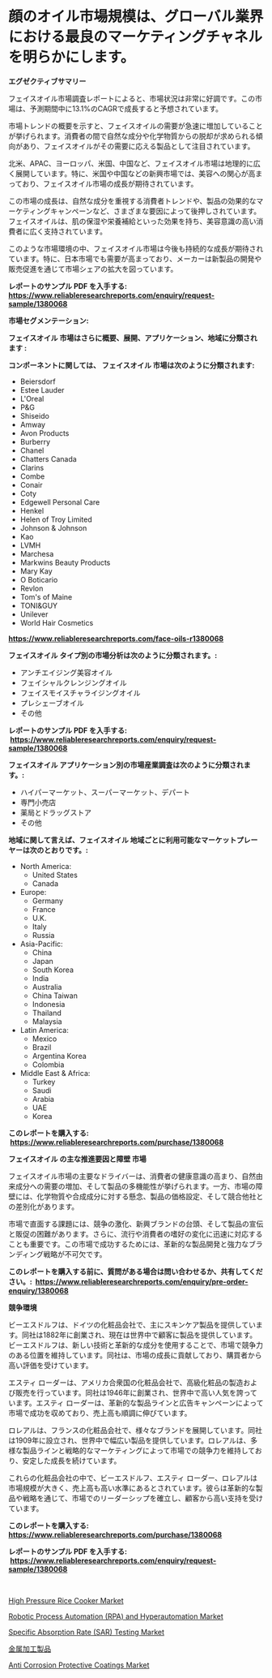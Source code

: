 <p><h1>顔のオイル市場規模は、グローバル業界における最良のマーケティングチャネルを明らかにします。</h1></p><p><strong>エグゼクティブサマリー</strong></p>
<p><p>フェイスオイル市場調査レポートによると、市場状況は非常に好調です。この市場は、予測期間中に13.1%のCAGRで成長すると予想されています。</p><p>市場トレンドの概要を示すと、フェイスオイルの需要が急速に増加していることが挙げられます。消費者の間で自然な成分や化学物質からの脱却が求められる傾向があり、フェイスオイルがその需要に応える製品として注目されています。</p><p>北米、APAC、ヨーロッパ、米国、中国など、フェイスオイル市場は地理的に広く展開しています。特に、米国や中国などの新興市場では、美容への関心が高まっており、フェイスオイル市場の成長が期待されています。</p><p>この市場の成長は、自然な成分を重視する消費者トレンドや、製品の効果的なマーケティングキャンペーンなど、さまざまな要因によって後押しされています。フェイスオイルは、肌の保湿や栄養補給といった効果を持ち、美容意識の高い消費者に広く支持されています。</p><p>このような市場環境の中、フェイスオイル市場は今後も持続的な成長が期待されています。特に、日本市場でも需要が高まっており、メーカーは新製品の開発や販売促進を通じて市場シェアの拡大を図っています。</p></p>
<p><strong>レポートのサンプル PDF を入手する: <a href="https://www.reliableresearchreports.com/enquiry/request-sample/1380068">https://www.reliableresearchreports.com/enquiry/request-sample/1380068</a></strong></p>
<p><strong>市場セグメンテーション:</strong></p>
<p><strong> フェイスオイル 市場はさらに概要、展開、アプリケーション、地域に分類されます :</strong></p>
<p><strong>コンポーネントに関しては、 フェイスオイル 市場は次のように分類されます: &nbsp;</strong></p>
<p><ul><li>Beiersdorf</li><li>Estee Lauder</li><li>L'Oreal</li><li>P&G</li><li>Shiseido</li><li>Amway</li><li>Avon Products</li><li>Burberry</li><li>Chanel</li><li>Chatters Canada</li><li>Clarins</li><li>Combe</li><li>Conair</li><li>Coty</li><li>Edgewell Personal Care</li><li>Henkel</li><li>Helen of Troy Limited</li><li>Johnson & Johnson</li><li>Kao</li><li>LVMH</li><li>Marchesa</li><li>Markwins Beauty Products</li><li>Mary Kay</li><li>O Boticario</li><li>Revlon</li><li>Tom's of Maine</li><li>TONI&GUY</li><li>Unilever</li><li>World Hair Cosmetics</li></ul></p>
<p><strong><a href="https://www.reliableresearchreports.com/face-oils-r1380068">https://www.reliableresearchreports.com/face-oils-r1380068</a></strong></p>
<p><strong> フェイスオイル タイプ別の市場分析は次のように分類されます。:</strong></p>
<p><ul><li>アンチエイジング美容オイル</li><li>フェイシャルクレンジングオイル</li><li>フェイスモイスチャライジングオイル</li><li>プレシェーブオイル</li><li>その他</li></ul></p>
<p><strong>レポートのサンプル PDF を入手する: &nbsp;<a href="https://www.reliableresearchreports.com/enquiry/request-sample/1380068">https://www.reliableresearchreports.com/enquiry/request-sample/1380068</a></strong></p>
<p><strong> フェイスオイル アプリケーション別の市場産業調査は次のように分類されます。:</strong></p>
<p><ul><li>ハイパーマーケット、スーパーマーケット、デパート</li><li>専門小売店</li><li>薬局とドラッグストア</li><li>その他</li></ul></p>
<p><strong>地域に関して言えば、フェイスオイル 地域ごとに利用可能なマーケットプレーヤーは次のとおりです。:</strong></p>
<p><ul>
    <li>
        North America:
        <ul>
            <li>United States</li>
            <li>Canada</li>
        </ul>
    </li>
    <li>
        Europe:
        <ul>
            <li>Germany</li>
            <li>France</li>
            <li>U.K.</li>
            <li>Italy</li>
            <li>Russia</li>
        </ul>
    </li>
    <li>
        Asia-Pacific:
        <ul>
            <li>China</li>
            <li>Japan</li>
            <li>South Korea</li>
            <li>India</li>
            <li>Australia</li>
            <li>China Taiwan</li>
            <li>Indonesia</li>
            <li>Thailand</li>
            <li>Malaysia</li>
        </ul>
    </li>
    <li>
        Latin America:
        <ul>
            <li>Mexico</li>
            <li>Brazil</li>
            <li>Argentina Korea</li>
            <li>Colombia</li>
        </ul>
    </li>
    <li>
        Middle East & Africa:
        <ul>
            <li>Turkey</li>
            <li>Saudi</li>
            <li>Arabia</li>
            <li>UAE</li>
            <li>Korea</li>
        </ul>
    </li>
    </ul></p>
<p><strong>このレポートを購入する: &nbsp;<a href="https://www.reliableresearchreports.com/purchase/1380068">https://www.reliableresearchreports.com/purchase/1380068</a></strong></p>
<p><strong>フェイスオイル の主な推進要因と障壁 市場</strong></p>
<p><p>フェイスオイル市場の主要なドライバーは、消費者の健康意識の高まり、自然由来成分への需要の増加、そして製品の多機能性が挙げられます。一方、市場の障壁には、化学物質や合成成分に対する懸念、製品の価格設定、そして競合他社との差別化があります。</p><p>市場で直面する課題には、競争の激化、新興ブランドの台頭、そして製品の宣伝と販促の困難があります。さらに、流行や消費者の嗜好の変化に迅速に対応することも重要です。この市場で成功するためには、革新的な製品開発と強力なブランディング戦略が不可欠です。</p></p>
<p><strong>このレポートを購入する前に、質問がある場合は問い合わせるか、共有してください。:&nbsp; <a href="https://www.reliableresearchreports.com/enquiry/pre-order-enquiry/1380068">https://www.reliableresearchreports.com/enquiry/pre-order-enquiry/1380068</a></strong></p>
<p><strong>競争環境</strong></p>
<p><p>ビーエスドルフは、ドイツの化粧品会社で、主にスキンケア製品を提供しています。同社は1882年に創業され、現在は世界中で顧客に製品を提供しています。ビーエスドルフは、新しい技術と革新的な成分を使用することで、市場で競争力のある位置を維持しています。同社は、市場の成長に貢献しており、購買者から高い評価を受けています。</p><p>エスティ ローダーは、アメリカ合衆国の化粧品会社で、高級化粧品の製造および販売を行っています。同社は1946年に創業され、世界中で高い人気を誇っています。エスティ ローダーは、革新的な製品ラインと広告キャンペーンによって市場で成功を収めており、売上高も順調に伸びています。</p><p>ロレアルは、フランスの化粧品会社で、様々なブランドを展開しています。同社は1909年に設立され、世界中で幅広い製品を提供しています。ロレアルは、多様な製品ラインと戦略的なマーケティングによって市場での競争力を維持しており、安定した成長を続けています。</p><p>これらの化粧品会社の中で、ビーエスドルフ、エスティ ローダー、ロレアルは市場規模が大きく、売上高も高い水準にあるとされています。彼らは革新的な製品や戦略を通じて、市場でのリーダーシップを確立し、顧客から高い支持を受けています。</p></p>
<p><strong>このレポートを購入する: &nbsp; <a href="https://www.reliableresearchreports.com/purchase/1380068">https://www.reliableresearchreports.com/purchase/1380068</a></strong></p>
<p><strong>レポートのサンプル PDF を入手する: &nbsp;<a href="https://www.reliableresearchreports.com/enquiry/request-sample/1380068">https://www.reliableresearchreports.com/enquiry/request-sample/1380068</a></strong><strong></strong></p>
<p>&nbsp;</p>
<p><p><a href="https://issuu.com/reportprime-2/docs/high-pressure-rice-cooker-market-size-2030.pptx">High Pressure Rice Cooker Market</a></p><p><a href="https://github.com/globismark/Market-Research-Report-List-3/blob/main/robotic-process-automation-rpa-and-hyperautomation-market.md">Robotic Process Automation (RPA) and Hyperautomation Market</a></p><p><a href="https://github.com/bobicer/Market-Research-Report-List-3/blob/main/specific-absorption-rate-sar-testing-market.md">Specific Absorption Rate (SAR) Testing Market</a></p><p><a href="https://github.com/RudyBoyer2017/Market-Research-Report-List-1/blob/main/511923762532.md">金属加工製品</a></p><p><a href="https://www.linkedin.com/pulse/global-anti-corrosion-protective-coatings-market-types-applications-qu4sc">Anti Corrosion Protective Coatings Market</a></p></p>